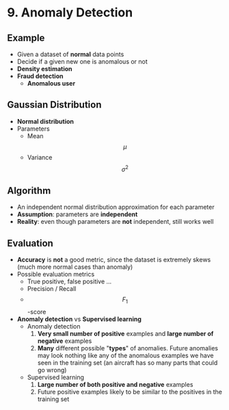 # 9. Anomaly Detection

## Example

* Given a dataset of **normal** data points
* Decide if a given new one is anomalous or not
* **Density estimation**
* **Fraud detection**
  * **Anomalous user**

## Gaussian Distribution

* **Normal distribution**
* Parameters
  * Mean $$\mu$$
  * Variance $$\sigma^2$$

## Algorithm

* An independent normal distribution approximation for each parameter
* **Assumption**: parameters are **independent**
* **Reality**: even though parameters are **not** independent, still works well

## Evaluation

* **Accuracy** is **not** a good metric, since the dataset is extremely skews \(much more normal cases than anomaly\)
* Possible evaluation metrics
  * True positive, false positive ...
  * Precision / Recall
  * $$F_1$$-score
* **Anomaly detection** vs **Supervised learning**
  * Anomaly detection
    1. **Very small number of positive** examples and **large number of negative** examples
    2. **Many** different possible "**types**" of anomalies. Future anomalies may look nothing like any of the anomalous examples we have seen in the training set \(an aircraft has so many parts that could go wrong\)
  * Supervised learning
    1. **Large number of both positive and negative** examples
    2. Future positive examples likely to be similar to the positives in the training set



